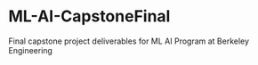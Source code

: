 # ML-AI-CapstoneFinal
Final capstone project deliverables for ML AI Program at Berkeley Engineering
